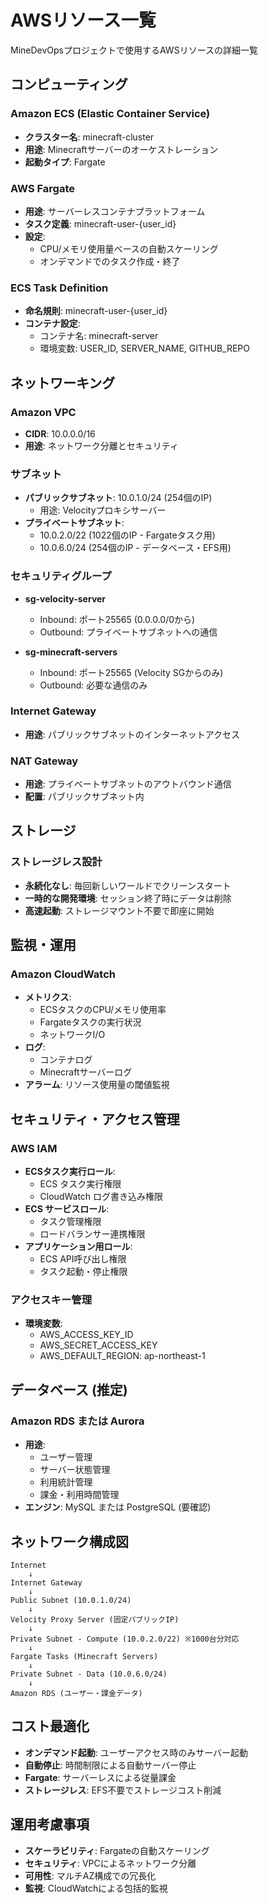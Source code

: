 # AWSリソース一覧

MineDevOpsプロジェクトで使用するAWSリソースの詳細一覧

## コンピューティング

### Amazon ECS (Elastic Container Service)
- **クラスター名**: minecraft-cluster
- **用途**: Minecraftサーバーのオーケストレーション
- **起動タイプ**: Fargate

### AWS Fargate
- **用途**: サーバーレスコンテナプラットフォーム
- **タスク定義**: minecraft-user-{user_id}
- **設定**:
  - CPU/メモリ使用量ベースの自動スケーリング
  - オンデマンドでのタスク作成・終了

### ECS Task Definition
- **命名規則**: minecraft-user-{user_id}
- **コンテナ設定**:
  - コンテナ名: minecraft-server
  - 環境変数: USER_ID, SERVER_NAME, GITHUB_REPO

## ネットワーキング

### Amazon VPC
- **CIDR**: 10.0.0.0/16
- **用途**: ネットワーク分離とセキュリティ

### サブネット
- **パブリックサブネット**: 10.0.1.0/24 (254個のIP)
  - 用途: Velocityプロキシサーバー
- **プライベートサブネット**: 
  - 10.0.2.0/22 (1022個のIP - Fargateタスク用)
  - 10.0.6.0/24 (254個のIP - データベース・EFS用)

### セキュリティグループ
- **sg-velocity-server**
  - Inbound: ポート25565 (0.0.0.0/0から)
  - Outbound: プライベートサブネットへの通信
  
- **sg-minecraft-servers**
  - Inbound: ポート25565 (Velocity SGからのみ)
  - Outbound: 必要な通信のみ

### Internet Gateway
- **用途**: パブリックサブネットのインターネットアクセス

### NAT Gateway
- **用途**: プライベートサブネットのアウトバウンド通信
- **配置**: パブリックサブネット内

## ストレージ

### ストレージレス設計
- **永続化なし**: 毎回新しいワールドでクリーンスタート
- **一時的な開発環境**: セッション終了時にデータは削除
- **高速起動**: ストレージマウント不要で即座に開始

## 監視・運用

### Amazon CloudWatch
- **メトリクス**:
  - ECSタスクのCPU/メモリ使用率
  - Fargateタスクの実行状況
  - ネットワークI/O
- **ログ**:
  - コンテナログ
  - Minecraftサーバーログ
- **アラーム**: リソース使用量の閾値監視

## セキュリティ・アクセス管理

### AWS IAM
- **ECSタスク実行ロール**:
  - ECS タスク実行権限
  - CloudWatch ログ書き込み権限
- **ECS サービスロール**:
  - タスク管理権限
  - ロードバランサー連携権限
- **アプリケーション用ロール**:
  - ECS API呼び出し権限
  - タスク起動・停止権限

### アクセスキー管理
- **環境変数**:
  - AWS_ACCESS_KEY_ID
  - AWS_SECRET_ACCESS_KEY
  - AWS_DEFAULT_REGION: ap-northeast-1

## データベース (推定)

### Amazon RDS または Aurora
- **用途**: 
  - ユーザー管理
  - サーバー状態管理
  - 利用統計管理
  - 課金・利用時間管理
- **エンジン**: MySQL または PostgreSQL (要確認)

## ネットワーク構成図

```
Internet
    ↓
Internet Gateway
    ↓
Public Subnet (10.0.1.0/24)
    ↓
Velocity Proxy Server (固定パブリックIP)
    ↓
Private Subnet - Compute (10.0.2.0/22) ※1000台分対応
    ↓
Fargate Tasks (Minecraft Servers)
    ↓
Private Subnet - Data (10.0.6.0/24)
    ↓
Amazon RDS (ユーザー・課金データ)
```

## コスト最適化

- **オンデマンド起動**: ユーザーアクセス時のみサーバー起動
- **自動停止**: 時間制限による自動サーバー停止
- **Fargate**: サーバーレスによる従量課金
- **ストレージレス**: EFS不要でストレージコスト削減

## 運用考慮事項

- **スケーラビリティ**: Fargateの自動スケーリング
- **セキュリティ**: VPCによるネットワーク分離
- **可用性**: マルチAZ構成での冗長化
- **監視**: CloudWatchによる包括的監視
